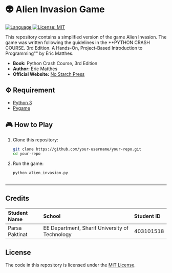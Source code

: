 # 👽 Alien Invasion Game

[![Language](https://img.shields.io/badge/Language-Python-blue.svg)](https://python.org/)
[![License: MIT](https://img.shields.io/badge/License-MIT-yellow.svg)](https://opensource.org/licenses/MIT)

This repository contains a simplified version of the game Alien Invasion. The game was written following the guidelines in the **PYTHON CRASH COURSE. 3rd Edition. A Hands-On, Project-Based Introduction to Programming"" by Eric Matthes.

* **Book:** Python Crash Course, 3rd Edition
* **Author:** Eric Matthes
* **Official Website:** [No Starch Press](https://nostarch.com/python-crash-course-3rd-edition)

## ⚙️ Requirement

- [Python 3](https://www.python.org/downloads/)
- [Pygame](https://www.pygame.org/)

## 🎮 How to Play

1. Clone this repository:
   ```bash
   git clone https://github.com/your-username/your-repo.git
   cd your-repo
2. Run the game:
    ```bash
    python alien_invasion.py
  
---
## Credits 
|  Student Name  |       School      | Student ID |
|:-------------- | :---------------- | :--------- |
| Parsa Paktinat | EE Department, Sharif University of Technology |  403101518 |

## License

The code in this repository is licensed under the [MIT License](LICENSE).
